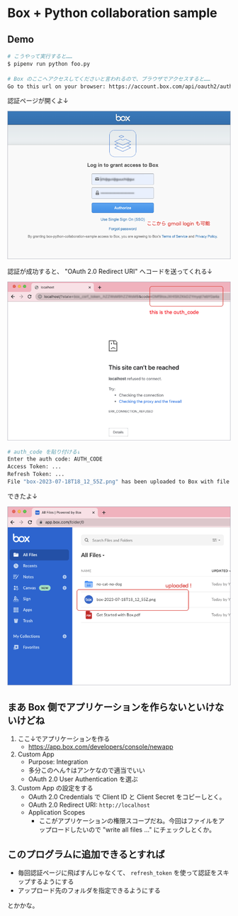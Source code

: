 Box + Python collaboration sample
===

## Demo

```bash
# こうやって実行すると……
$ pipenv run python foo.py

# Box のここへアクセスしてくださいと言われるので、ブラウザでアクセスすると……
Go to this url on your browser: https://account.box.com/api/oauth2/authorize?state=...
```

認証ページが開くよ↓

![](./docs/log-in-to-grant-access-to-box.png)

認証が成功すると、 "OAuth 2.0 Redirect URI" へコードを送ってくれる↓

![](./docs/localhost-auth-code.png)

```bash
# auth_code を貼り付ける↓
Enter the auth code: AUTH_CODE
Access Token: ...
Refresh Token: ...
File "box-2023-07-18T18_12_55Z.png" has been uploaded to Box with file ID: 1261571953317
```

できたよ↓

![](./docs/file-uploaded.png)

## まあ Box 側でアプリケーションを作らないといけないけどね

1. ここ↓でアプリケーションを作る
    - https://app.box.com/developers/console/newapp
2. Custom App
    - Purpose: Integration
    - 多分このへん↑はアンケなので適当でいい
    - OAuth 2.0 User Authentication を選ぶ
3. Custom App の設定をする
    - OAuth 2.0 Credentials で Client ID と Client Secret をコピーしとく。
    - OAuth 2.0 Redirect URI: `http://localhost`
    - Application Scopes
        - ここがアプリケーションの権限スコープだね。今回はファイルをアップロードしたいので "write all files ..." にチェックしとくか。

## このプログラムに追加できるとすれば

- 毎回認証ページに飛ばすんじゃなくて、 `refresh_token` を使って認証をスキップするようにする
- アップロード先のフォルダを指定できるようにする

とかかな。
